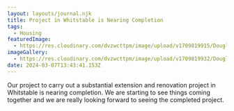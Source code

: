 ```yaml
---
layout: layouts/journal.njk
title: Project in Whitstable is Nearing Completion
tags:
  - Housing
featuredImage:
  - https://res.cloudinary.com/dvzwcttpm/image/upload/v1709819915/Douglas_Architects_Whitstable_refurbishment_jr2jku.jp2
imageGallery:
  - https://res.cloudinary.com/dvzwcttpm/image/upload/v1709819932/Douglas_Architects_Whitstable_RetroFit_iblsga.jpg
date: 2024-03-07T13:43:41.153Z
---
```

Our project to carry out a substantial extension and renovation project in Whitstable is nearing completion. We are starting to see things coming together and we are really looking forward to seeing the completed project.